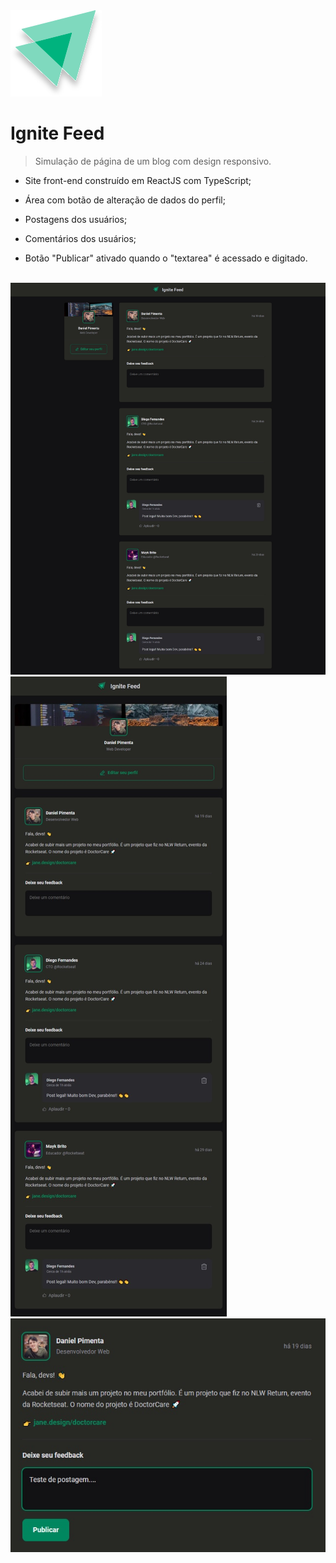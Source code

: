 <img src="./src/assets/ignite-logo.svg"> 

<h1>Ignite Feed</h1>


> Simulação de página de um blog com design responsivo.


* Site front-end construído em ReactJS com TypeScript;

* Área com botão de alteração de dados do perfil;

* Postagens dos usuários;

* Comentários dos usuários;

* Botão "Publicar" ativado quando o "textarea" é acessado e digitado.

<br />

<img src="./src/assets/screen1.jpeg">
<img src="./src/assets/screen2.jpeg">
<img src="./src/assets/screen3.jpeg">

